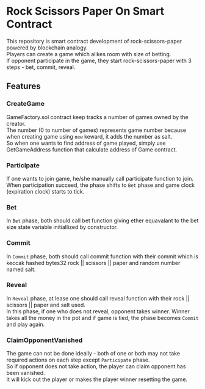# Rock Scissors Paper On Smart Contract
This repository is smart contract development of rock-scissors-paper powered by blockchain analogy. \
Players can create a game which alikes room with size of betting. \
If opponent participate in the game, they start rock-scissors-paper with 3 steps - bet, commit, reveal.

## Features
### CreateGame
GameFactory.sol contract keep tracks a number of games owned by the creator. \
The number (0 to number of games) represents game number because when creating game using `new` keward, it adds the number as salt. \
So when one wants to find address of game played, simply use GetGameAddress function that calculate address of Game contract.

### Participate
If one wants to join game, he/she manually call participate function to join. \
When participation succeed, the phase shifts to `Bet` phase and game clock (expiration clock) starts to tick.

### Bet
In `Bet` phase, both should call bet function giving ether equavalant to the bet size state variable initiallized by constructor.

### Commit
In `Commit` phase, both should call commit function with their commit which is keccak hashed bytes32 rock || scissors || paper and random number named salt.

### Reveal
In `Reveal` phase, at lease one should call reveal function with their rock || scissors || paper and salt used. \
In this phase, if one who does not reveal, opponent takes winner.
Winner takes all the money in the pot and if game is tied, the phase becomes `Commit` and play again.

### ClaimOpponentVanished
The game can not be done ideally - both of one or both may not take required actions on each step except `Participate` phase. \
So if opponent does not take action, the player can claim opponent has been vanished. \
It will kick out the player or makes the player winner resetting the game.
